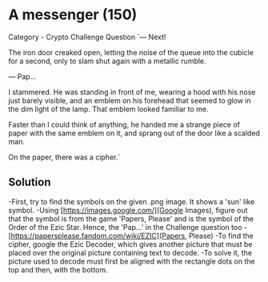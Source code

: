 # A messenger (150)

Category - Crypto
Challenge Question
`— Next!

The iron door creaked open, letting the noise of the queue into the cubicle for a second, only to slam shut again with a metallic rumble.

— Pap…

I stammered. He was standing in front of me, wearing a hood with his nose just barely visible, and an emblem on his forehead that seemed to glow in the dim light of the lamp. That emblem looked familiar to me.

Faster than I could think of anything, he handed me a strange piece of paper with the same emblem on it, and sprang out of the door like a scalded man.

On the paper, there was a cipher.`

## Solution
-First, try to find the symbols on the given .png image. It shows a 'sun' like symbol.
-Using [https://images.google.com/](Google Images), figure out that the symbol is from the game 'Papers, Please' and is the symbol of the Order of the Ezic Star. Hence, the 'Pap...' in the Challenge question too
-[https://papersplease.fandom.com/wiki/EZIC](Papers, Please)
-To find the cipher, google the Ezic Decoder, which gives another picture that must be placed over the original picture containing text to decode.
-To solve it, the picture used to decode must first be aligned with the rectangle dots on the top and then, with the bottom.

